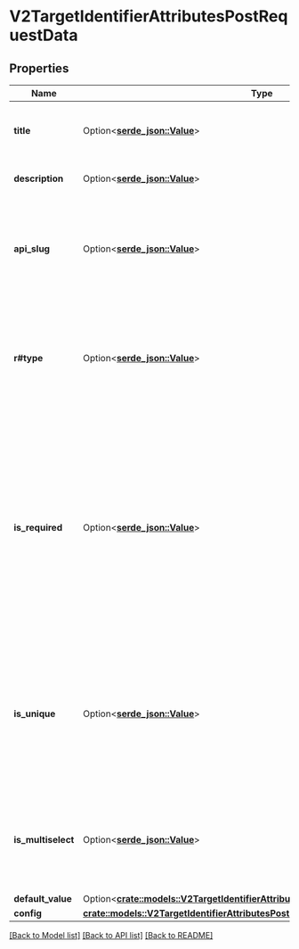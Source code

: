 # V2TargetIdentifierAttributesPostRequestData

## Properties

Name | Type | Description | Notes
------------ | ------------- | ------------- | -------------
**title** | Option<[**serde_json::Value**](.md)> | The name of the attribute. The title will be visible across Attio's UI. | 
**description** | Option<[**serde_json::Value**](.md)> | A text description for the attribute. | 
**api_slug** | Option<[**serde_json::Value**](.md)> | A unique, human-readable slug to access the attribute through URLs and API calls. Formatted in snake case. | 
**r#type** | Option<[**serde_json::Value**](serde_json::Value.md)> | The type of the attribute. This value affects the possible `config` values. Attributes of type \"status\" are not supported on objects. | 
**is_required** | Option<[**serde_json::Value**](.md)> | When `is_required` is `true`, new records/entries must have a value for this attribute. If `false`, values may be `null`. This value does not affect existing data and you do not need to backfill `null` values if changing `is_required` from `false` to `true`. | 
**is_unique** | Option<[**serde_json::Value**](.md)> | Whether or not new values for this attribute must be unique. Uniqueness restrictions are only applied to new data and do not apply retroactively to previously created data. | 
**is_multiselect** | Option<[**serde_json::Value**](.md)> | Whether or not this attribute can have multiple values. Multiselect is only available on some value types. | 
**default_value** | Option<[**crate::models::V2TargetIdentifierAttributesPostRequestDataDefaultValue**](_v2__target___identifier__attributes_post_request_data_default_value.md)> |  | [optional]
**config** | [**crate::models::V2TargetIdentifierAttributesPostRequestDataConfig**](_v2__target___identifier__attributes_post_request_data_config.md) |  | 

[[Back to Model list]](../README.md#documentation-for-models) [[Back to API list]](../README.md#documentation-for-api-endpoints) [[Back to README]](../README.md)


